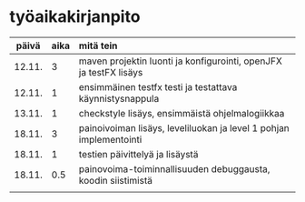 # työaikakirjanpito

| päivä  | aika   | mitä tein                                                          |
| :----: | :----- | :-----                                                             |
| 12.11. | 3      | maven projektin luonti ja konfigurointi, openJFX ja testFX lisäys  |
| 12.11. | 1      | ensimmäinen testfx testi ja testattava käynnistysnappula           |
| 13.11. | 1      | checkstyle lisäys, ensimmäistä ohjelmalogiikkaa                    |
| 18.11. | 3      | painoivoiman lisäys, leveliluokan ja level 1 pohjan implementointi |
| 18.11. | 1      | testien päivittelyä ja lisäystä                                    |
| 18.11. | 0.5    | painovoima-toiminnallisuuden debuggausta, koodin siistimistä       |
|        |        |                                                                    |
